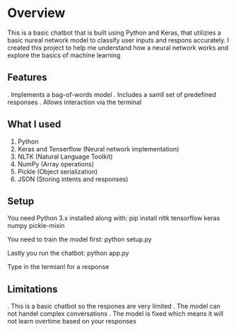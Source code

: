 # Overview
This is a basic chatbot that is built using Python and Keras, that utilizies a basic nureal network model to classify user inputs and respons accurately. 
I created this project to help me understand how a neural network works and explore the basics of machine learning

## Features
. Implements a bag-of-words model 
. Includes a samll set of predefined responses
. Allows interaction via the terminal

## What I used
1. Python
2. Keras and Tenserflow (Neural network implementation)
3. NLTK (Natural Language Toolkit)
4. NumPy (Array operations)
5. Pickle (Object serialization)
6. JSON (Storing intents and responses)

## Setup
You need Python 3.x installed along with: 
pip install nltk tensorflow keras numpy pickle-mixin

You need to train the model first: 
python setup.py

Lastly you run the chatbot: 
python app.py

Type in the termianl for a response

## Limitations
. This is a basic chatbot so the respones are very limited
. The model can not handel complex conversations
. The model is fixed which means it will not learn overtime based on your responses
